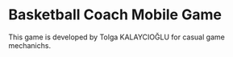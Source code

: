 # Basketball Coach Mobile Game


This game is developed by Tolga KALAYCIOĞLU for casual game mechanichs. 





